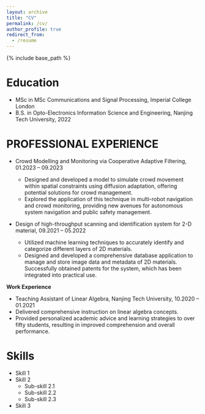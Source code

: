 ```yaml
---
layout: archive
title: "CV"
permalink: /cv/
author_profile: true
redirect_from:
  - /resume
---
```


{% include base_path %}

**Education**
======
* MSc in MSc Communications and Signal Processing, Imperial College London
* B.S. in Opto-Electronics Information Science and Engineering, Nanjing Tech University, 2022

**PROFESSIONAL EXPERIENCE** 
======
* Crowd Modelling and Monitoring via Cooperative Adaptive Filtering, 01.2023 – 09.2023
    * Designed and developed a model to simulate crowd movement within spatial constraints using diffusion adaptation, offering potential solutions for crowd management.
    * Explored the application of this technique in multi-robot navigation and crowd monitoring, providing new avenues for autonomous system navigation and public safety management.

* Design of high-throughput scanning and identification system for 2-D material, 09.2021 – 05.2022
    * Utilized machine learning techniques to accurately identify and categorize different layers of 2D materials.
    * Designed and developed a comprehensive database application to manage and store image data and metadata of 2D materials. Successfully obtained patents for the system, which has been integrated into practical use.

**Work Experience**
*  Teaching Assistant of Linear Algebra, Nanjing Tech University, 10.2020 – 01.2021
  * Delivered comprehensive instruction on linear algebra concepts.
  * Provided personalized academic advice and learning strategies to over fifty students, resulting in improved comprehension and overall performance.


Skills
======
* Skill 1
* Skill 2
  * Sub-skill 2.1
  * Sub-skill 2.2
  * Sub-skill 2.3
* Skill 3
